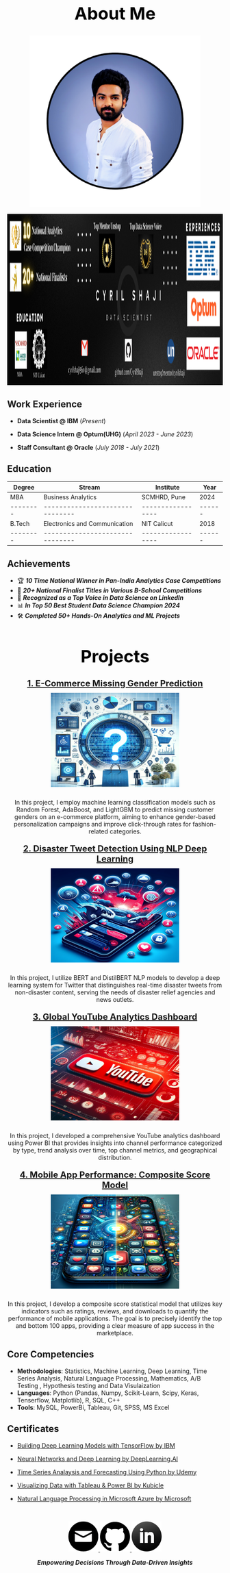 


<h1 align="center" style="font-size: 40px; color: black; font-weight: bold;">About Me</h1>

<p align="center">
  <img src="Images/github_photo_circle.png" alt="Portfolio Pic" width="400" height="400">
</p>

<p align="center">
  <img src="Images/Cover_Page.png" alt="Portfolio Cover Pic" width="1000" height="400">
</p>


## Work Experience

- **Data Scientist @ IBM** (_Present_)

- **Data Science Intern @ Optum(UHG)** (_April 2023 - June 2023_)

- **Staff Consultant @ Oracle** (_July 2018 - July 2021_)

       
## Education

| Degree | Stream                        | Institute       | Year |
|--------|-------------------------------|-----------------|------|
| MBA    | Business Analytics            | SCMHRD, Pune    | 2024 |
|--------|-------------------------------|-----------------|------|
| B.Tech | Electronics and Communication | NIT Calicut     | 2018 |
|--------|-------------------------------|-----------------|------|




## Achievements

 
- 🏆 **_10 Time National Winner in Pan-India Analytics Case Competitions_**
- 🥈 **_20+ National Finalist Titles in Various B-School Competitions_**
- 🌟 **_Recognized as a Top Voice in Data Science on LinkedIn_**
- 📊 **_In Top 50 Best Student Data Science Champion 2024_**
- 🛠️ **_Completed 50+ Hands-On Analytics and ML Projects_**
  
<h1 align="center" style="font-size: 40px; color: black; font-weight: bold;">Projects</h1>

<div style="text-align: center; margin-bottom: 20px;">
  <h3 style="font-size: 20px; margin-top: 0; margin-bottom: 10px;"><a href="https://github.com/CyrilShaji/Machine-Learning-Projects/blob/main/E%20Commerce%20Gender%20Prediction.ipynb">1. E-Commerce Missing Gender Prediction</a></h3>
  <img width="300" height="220" src="Images/Gender.png" alt="E-Commerce Gender Prediction" style="margin-bottom: 10px;">
  <p>In this project, I employ machine learning classification models such as Random Forest, AdaBoost, and LightGBM to predict missing customer genders on an e-commerce platform, aiming to enhance gender-based personalization campaigns and improve click-through rates for fashion-related categories.</p>
</div>

<div style="text-align: center; margin-bottom: 20px;">
  <h3 style="font-size: 20px; margin-top: 0; margin-bottom: 10px;"><a href="https://github.com/CyrilShaji/Deep-Learning-and-NLP-Projects/blob/main/Disaster%20Tweet%20Prediction%20NLP%20Deep%20Learning.ipynb">2. Disaster Tweet Detection Using NLP Deep Learning</a></h3>
  <img width="300" height="220" src="Images/Disaster.png" alt="Disaster Tweet Detection" style="margin-bottom: 10px;">
  <p>In this project, I utilize BERT and DistilBERT NLP models to develop a deep learning system for Twitter that distinguishes real-time disaster tweets from non-disaster content, serving the needs of disaster relief agencies and news outlets.</p>
</div>

<div style="text-align: center; margin-bottom: 20px;">
  <h3 style="font-size: 20px; margin-top: 0; margin-bottom: 10px;"><a href="https://app.powerbi.com/groups/me/reports/abd6fdc0-e8c4-4d77-83e9-4027199dea5e/ReportSection?experience=power-bi">3. Global YouTube Analytics Dashboard</a></h3>
  <img width="300" height="220" src="Images/youtube.png" alt="Global Youtube Analytics Dashboard" style="margin-bottom: 10px;">
  <p>In this project, I developed a comprehensive YouTube analytics dashboard using Power BI that provides insights into channel performance categorized by type, trend analysis over time, top channel metrics, and geographical distribution.</p>
</div>

<div style="text-align: center; margin-bottom: 20px;">
  <h3 style="font-size: 20px; margin-top: 0; margin-bottom: 10px;"><a href="https://github.com/CyrilShaji/Data-Analytics-Projects/blob/main/Composite%20Score%20Statistical%20Analysis%20Mobile%20App%20Performance.ipynb">4. Mobile App Performance: Composite Score Model</a></h3>
  <img width="300" height="220" src="Images/Mobile2.png" alt="Mobile App Performance: Composite Score Model" style="margin-bottom: 10px;">
  <p>In this project, I develop a composite score statistical model that utilizes key indicators such as ratings, reviews, and downloads to quantify the performance of mobile applications. The goal is to precisely identify the top and bottom 100 apps, providing a clear measure of app success in the marketplace.</p>
</div>




## Core Competencies

- **Methodologies**: Statistics, Machine Learning, Deep Learning, Time Series Analysis, Natural Language Processing, Mathematics, A/B Testing , Hypothesis testing and Data Visulaization
- **Languages**: Python (Pandas, Numpy, Scikit-Learn, Scipy, Keras, Tenserflow, Matplotlib), R, SQL, C++
- **Tools**: MySQL, PowerBi, Tableau, Git, SPSS, MS Excel

## Certificates


- [Building Deep Learning Models with TensorFlow by IBM](https://github.com/CyrilShaji/My-Portfolio/blob/main/Github%20Certificates/Building%20Deep%20Learning%20Models%20with%20tenserflow.pdf)
  
- [Neural Networks and Deep Learning by DeepLearning.AI](https://github.com/CyrilShaji/My-Portfolio/blob/main/Github%20Certificates/Neural%20Networks%20and%20Deep%20Learning.pdf)
  
- [Time Series Analaysis and Forecasting Using Python by Udemy](https://github.com/CyrilShaji/My-Portfolio/blob/main/Github%20Certificates/Time_series_udemy.pdf)
  
- [Visualizing Data with Tableau & Power BI by Kubicle](https://github.com/CyrilShaji/My-Portfolio/blob/main/Github%20Certificates/Kubicle%20Diploma%20Visualizing%20Data%20with%20Tableau%20%26%20Power%20BI.pdf)
  
- [Natural Language Processing in Microsoft Azure by Microsoft](https://github.com/CyrilShaji/My-Portfolio/blob/main/Github%20Certificates/NLP%20in%20Microsoft%20Azure.pdf)


<p>&nbsp;</p>


<p align="center">
  <a href="mailto:cyrilshaji96n@gmail.com">
    <img src="Images/emaill.png" alt="Email" width="70" height="70">
  </a>
  <a href="https://github.com/CyrilShaji">
    <img src="Images/git.png" alt="GitHub" width="70" height="70">
  </a>
  <a href="https://www.linkedin.com/in/cyril-shaji-22b933147/">
    <img src="Images/Linkedin.png" alt="LinkedIn" width="70" height="70">
  </a>
</p>
<p align="center" style="margin-top: 10px;"><strong><em>Empowering Decisions Through Data-Driven Insights</em></strong></p>
